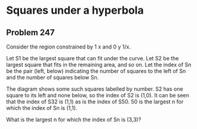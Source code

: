 #  Squares under a hyperbola
## Problem 247


Consider the region constrained by 1 x and 0 y 1/x.

Let S1 be the largest square that can fit under the curve.
Let S2 be the largest square that fits in the remaining area, and so on. 
Let the index of Sn be the pair (left, below) indicating the number of squares to the left of Sn and the number of squares below Sn.




The diagram shows some such squares labelled by number. 
S2 has one square to its left and none below, so the index of S2 is (1,0).
It can be seen that the index of S32 is (1,1) as is the index of S50. 
50 is the largest n for which the index of Sn is (1,1).


What is the largest n for which the index of Sn is (3,3)?





